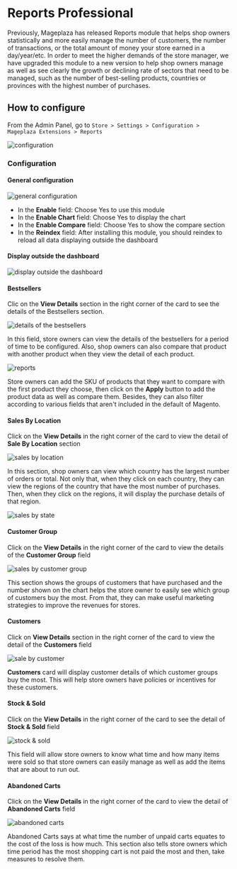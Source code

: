 # Reports Professional

Previously, Mageplaza has released Reports module that helps shop owners statistically and more easily manage the number of customers, the number of transactions, or the total amount of money your store earned in a day/year/etc. In order to meet the higher demands of the store manager, we have upgraded this module to a new version to help shop owners manage as well as see clearly the growth or declining rate of sectors that need to be managed, such as the number of best-selling products, countries or provinces with the highest number of purchases.

## How to configure

From the Admin Panel, go to ``Store > Settings > Configuration > Mageplaza Extensions > Reports``

![configuration](https://i.imgur.com/rrfk0Kz.png)

### Configuration
#### General configuration

![general configuration](https://i.imgur.com/0lJ7kWM.png)

* In the **Enable** field: Choose Yes to use this module
* In the **Enable Chart** field: Choose Yes to display the chart
* In the **Enable Compare** field: Choose Yes to show the compare section
* In the **Reindex** field: After installing this module, you should reindex to reload all data displaying outside the dashboard

#### Display outside the dashboard

![display outside the dashboard](https://i.imgur.com/6qy9GOX.png)

#### Bestsellers

Clic on the **View Details** section in the right corner of the card to see the details of the Bestsellers section.

![details of the bestsellers](https://i.imgur.com/zbEJ3EP.png)

In this field, store owners can view the details of the bestsellers for a period of time to be configured. Also, shop owners can also compare that product with another product when they view the detail of each product.

![reports](https://i.imgur.com/9AWva9u.png)

Store owners can add the SKU of products that they want to compare with the first product they choose, then click on the **Apply** button to add the product data as well as compare them. Besides, they can also filter according to various fields that aren't included in the default of Magento.

#### Sales By Location

Click on the **View Details** in the right corner of the card to view the detail of **Sale By Location** section

![sales by location](https://i.imgur.com/PVvDyEV.png)

In this section, shop owners can view which country has the largest number of orders or total. Not only that, when they click on each country, they can view the regions of the country that have the most number of purchases. Then, when they click on the regions, it will display the purchase details of that region.

![sales by state](https://i.imgur.com/CDGjIBO.png)

#### Customer Group

Click on the **View Details** in the right corner of the card to view the details of the **Customer Group** field

![sales by customer group](https://i.imgur.com/5VxvGxW.png)

This section shows the groups of customers that have purchased and the number shown on the chart helps the store owner to easily see which group of customers buy the most. From that, they can make useful marketing strategies to improve the revenues for stores.

#### Customers

Click on **View Details** section in the right corner of the card to view the detail of the **Customers** field

![sale by customer](https://i.imgur.com/eDqxTxp.png)

**Customers** card will display customer details of which customer groups buy the most. This will help store owners have policies or incentives for these customers.

#### Stock & Sold

Click on the **View Details** in the right corner of the card to see the detail of **Stock & Sold** field

![stock & sold](https://i.imgur.com/APtpu7K.png)

This field will allow store owners to know what time and how many items were sold so that store owners can easily manage as well as add the items that are about to run out.

#### Abandoned Carts

Click on the **View Details** in the right corner of the card to view the detail of **Abandoned Carts** field

![abandoned carts](https://i.imgur.com/6qPyLpJ.png)

Abandoned Carts says at what time the number of unpaid carts equates to the cost of the loss is how much. This section also tells store owners which time period has the most shopping cart is not paid the most and then, take measures to resolve them.





























